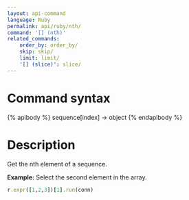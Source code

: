 ```yaml
---
layout: api-command 
language: Ruby
permalink: api/ruby/nth/
command: '[] (nth)'
related_commands:
    order_by: order_by/
    skip: skip/
    limit: limit/
    '[] (slice)': slice/
---
```


# Command syntax #

{% apibody %}
sequence[index] &rarr; object
{% endapibody %}

# Description #

Get the nth element of a sequence.

__Example:__ Select the second element in the array.

```rb
r.expr([1,2,3])[1].run(conn)
```


